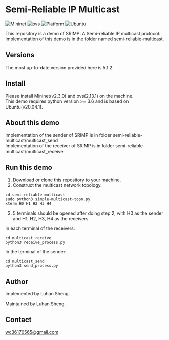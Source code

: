 # Semi-Reliable IP Multicast

![Mininet](https://img.shields.io/badge/Mininet-2.3.0-blue)
![ovs](https://img.shields.io/badge/ovs-2.13.1-yellowgreen)
![Platform](https://img.shields.io/badge/platform-Linux-lightgray.svg)
![Ubuntu](https://img.shields.io/badge/Ubuntu-20.04.1-orange)

This repository is a demo of SRIMP: A Semi-reliable IP multicast protocol.  
Implementation of this demo is in the folder named semi-reliable-multicast.  


## <a name="versions"></a> Versions

The most up-to-date version provided here is 5.1.2.


## Install
Please install Mininet(v2.3.0) and ovs(2.13.1) on the machine.  
This demo requires python version >= 3.6 and is based on Ubuntu(v20.04.1).  

## About this demo
Implementation of the sender of SRIMP is in folder semi-reliable-multicast/multicast_send  
Implementation of the receiver of SRIMP is in folder semi-reliable-multicast/multicast_receive  

## Run this demo
1. Download or clone this repository to your machine.  
2. Construct the multicast network topology. 
```
cd semi-reliable-multicast  
sudo python3 simple-multicast-topo.py  
xterm H0 H1 H2 H3 H4  
```
3. 5 terminals should be opened after doing step 2, with H0 as the sender and H1, H2, H3, H4 as the receivers.  

In each terminal of the receivers:  
```
cd multicast_receive  
python3 receive_process.py  
```
In the terminal of the sender:  
```
cd multicast_send  
python3 send_process.py  
```

## Author

Implemented by Luhan Sheng.

Maintained by Luhan Sheng.

## Contact

wc36170565@gmail.com

